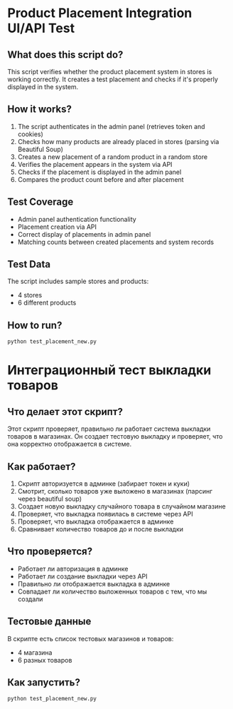# Product Placement Integration UI/API Test

## What does this script do?
This script verifies whether the product placement system in stores is working correctly. It creates a test placement and checks if it's properly displayed in the system.

## How it works?
1. The script authenticates in the admin panel (retrieves token and cookies)
2. Checks how many products are already placed in stores (parsing via Beautiful Soup)
3. Creates a new placement of a random product in a random store
4. Verifies the placement appears in the system via API
5. Checks if the placement is displayed in the admin panel
6. Compares the product count before and after placement

## Test Coverage
- Admin panel authentication functionality
- Placement creation via API
- Correct display of placements in admin panel
- Matching counts between created placements and system records

## Test Data
The script includes sample stores and products:
- 4 stores
- 6 different products

## How to run?
```bash
python test_placement_new.py
```

# Интеграционный тест выкладки товаров

## Что делает этот скрипт?
Этот скрипт проверяет, правильно ли работает система выкладки товаров в магазинах. Он создает тестовую выкладку и проверяет, что она корректно отображается в системе.

## Как работает?
1. Скрипт авторизуется в админке (забирает токен и куки) 
2. Смотрит, сколько товаров уже выложено в магазинах (парсинг через beautiful soup) 
3. Создает новую выкладку случайного товара в случайном магазине
4. Проверяет, что выкладка появилась в системе через API
5. Проверяет, что выкладка отображается в админке
6. Сравнивает количество товаров до и после выкладки

## Что проверяется?
- Работает ли авторизация в админке
- Работает ли создание выкладки через API
- Правильно ли отображается выкладка в админке
- Совпадает ли количество выложенных товаров с тем, что мы создали

## Тестовые данные
В скрипте есть список тестовых магазинов и товаров:
- 4 магазина
- 6 разных товаров

## Как запустить?
```bash
python test_placement_new.py
```
